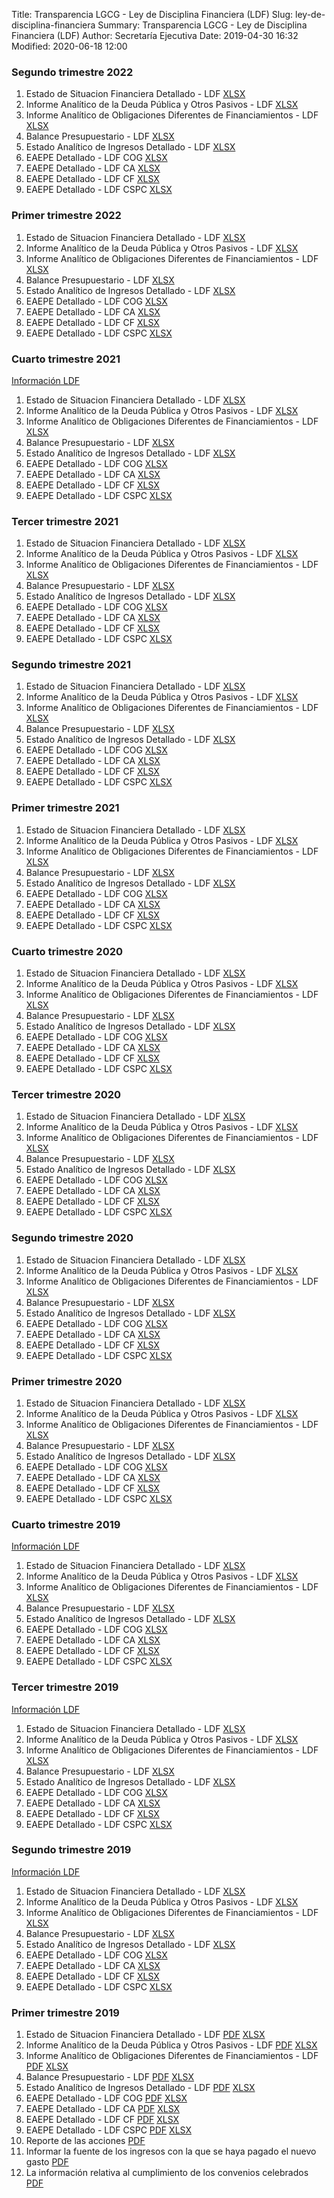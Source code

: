 Title: Transparencia LGCG - Ley de Disciplina Financiera (LDF)
Slug: ley-de-disciplina-financiera
Summary: Transparencia LGCG - Ley de Disciplina Financiera (LDF)
Author: Secretaría Ejecutiva
Date: 2019-04-30 16:32
Modified: 2020-06-18 12:00

### Segundo trimestre 2022



1. Estado de Situacion Financiera Detallado - LDF [XLSX](2022-2-1.xlsx)
2. Informe Analítico de la Deuda Pública y Otros Pasivos - LDF [XLSX](2022-2-2.xlsx)
3. Informe Analítico de Obligaciones Diferentes de Financiamientos - LDF [XLSX](2022-2-3.xlsx)
4. Balance Presupuestario - LDF [XLSX](20222-4.xlsx)
5. Estado Analítico de Ingresos Detallado - LDF [XLSX](2022-2-5.xlsx)
6. EAEPE Detallado - LDF COG [XLSX](2022-2-6.xlsx)
7. EAEPE Detallado - LDF CA [XLSX](2022-2-7.xlsx)
8. EAEPE Detallado - LDF CF [XLSX](2022-2-8.xlsx)
9. EAEPE Detallado - LDF CSPC [XLSX](2022-9-x.xlsx)


### Primer trimestre 2022


1. Estado de Situacion Financiera Detallado - LDF [XLSX](2022-1-1.xlsx)
2. Informe Analítico de la Deuda Pública y Otros Pasivos - LDF [XLSX](2022-1-2.xlsx)
3. Informe Analítico de Obligaciones Diferentes de Financiamientos - LDF [XLSX](2022-1-3.xlsx)
4. Balance Presupuestario - LDF [XLSX](2022-1-4.xlsx)
5. Estado Analítico de Ingresos Detallado - LDF [XLSX](2022-1-5.xlsx)
6. EAEPE Detallado - LDF COG [XLSX](2022-1-6.xlsx)
7. EAEPE Detallado - LDF CA [XLSX](2022-1-7.xlsx)
8. EAEPE Detallado - LDF CF [XLSX](2022-1-8.xlsx)
9. EAEPE Detallado - LDF CSPC [XLSX](2022-9-x.xlsx)

### Cuarto trimestre 2021

[Información LDF](2019-10_12-00-informacion-ldf.pdf)


1. Estado de Situacion Financiera Detallado - LDF [XLSX](2021-4-1.xlsx)
2. Informe Analítico de la Deuda Pública y Otros Pasivos - LDF [XLSX](2021-4-2.xlsx)
3. Informe Analítico de Obligaciones Diferentes de Financiamientos - LDF [XLSX](2021-4-3.xlsx)
4. Balance Presupuestario - LDF [XLSX](2021-4-4.xlsx)
5. Estado Analítico de Ingresos Detallado - LDF [XLSX](2021-4-5.xlsx)
6. EAEPE Detallado - LDF COG [XLSX](2021-4-6.xlsx)
7. EAEPE Detallado - LDF CA [XLSX](2021-4-7.xlsx)
8. EAEPE Detallado - LDF CF [XLSX](2021-4-8.xlsx)
9. EAEPE Detallado - LDF CSPC [XLSX](2021-9-x.xlsx)

### Tercer trimestre 2021


1. Estado de Situacion Financiera Detallado - LDF [XLSX](2021-3-1.xlsx)
2. Informe Analítico de la Deuda Pública y Otros Pasivos - LDF [XLSX](2021-3-2.xlsx)
3. Informe Analítico de Obligaciones Diferentes de Financiamientos - LDF [XLSX](2021-3-3.xlsx)
4. Balance Presupuestario - LDF [XLSX](2021-3-4.xlsx)
5. Estado Analítico de Ingresos Detallado - LDF [XLSX](2021-3-5.xlsx)
6. EAEPE Detallado - LDF COG [XLSX](2021-3-6.xlsx)
7. EAEPE Detallado - LDF CA [XLSX](2021-3-7.xlsx)
8. EAEPE Detallado - LDF CF [XLSX](2021-3-8.xlsx)
9. EAEPE Detallado - LDF CSPC [XLSX](2021-9-x.xlsx)


### Segundo trimestre 2021



1. Estado de Situacion Financiera Detallado - LDF [XLSX](2021-2-1.xlsx)
2. Informe Analítico de la Deuda Pública y Otros Pasivos - LDF [XLSX](2021-2-2.xlsx)
3. Informe Analítico de Obligaciones Diferentes de Financiamientos - LDF [XLSX](2021-2-3.xlsx)
4. Balance Presupuestario - LDF [XLSX](2021-2-4.xlsx)
5. Estado Analítico de Ingresos Detallado - LDF [XLSX](2021-2-5.xlsx)
6. EAEPE Detallado - LDF COG [XLSX](2021-2-6.xlsx)
7. EAEPE Detallado - LDF CA [XLSX](2021-2-7.xlsx)
8. EAEPE Detallado - LDF CF [XLSX](2021-2-8.xlsx)
9. EAEPE Detallado - LDF CSPC [XLSX](2021-9-x.xlsx)


### Primer trimestre 2021


1. Estado de Situacion Financiera Detallado - LDF [XLSX](2021-1-1.xlsx)
2. Informe Analítico de la Deuda Pública y Otros Pasivos - LDF [XLSX](2021-1-2.xlsx)
3. Informe Analítico de Obligaciones Diferentes de Financiamientos - LDF [XLSX](2021-1-3.xlsx)
4. Balance Presupuestario - LDF [XLSX](2021-1-4.xlsx)
5. Estado Analítico de Ingresos Detallado - LDF [XLSX](2021-1-5.xlsx)
6. EAEPE Detallado - LDF COG [XLSX](2021-1-6.xlsx)
7. EAEPE Detallado - LDF CA [XLSX](2021-1-7.xlsx)
8. EAEPE Detallado - LDF CF [XLSX](2021-1-8.xlsx)
9. EAEPE Detallado - LDF CSPC [XLSX](2021-9-x.xlsx)

### Cuarto trimestre 2020

1. Estado de Situacion Financiera Detallado - LDF [XLSX](2020-4-1.xlsx)
2. Informe Analítico de la Deuda Pública y Otros Pasivos - LDF [XLSX](2020-4-2.xlsx)
3. Informe Analítico de Obligaciones Diferentes de Financiamientos - LDF [XLSX](2020-4-3.xlsx)
4. Balance Presupuestario - LDF [XLSX](2020-4-4.xlsx)
5. Estado Analítico de Ingresos Detallado - LDF [XLSX](2020-4-5.xlsx)
6. EAEPE Detallado - LDF COG [XLSX](2020-4-6.xlsx)
7. EAEPE Detallado - LDF CA [XLSX](2020-4-7.xlsx)
8. EAEPE Detallado - LDF CF [XLSX](2020-4-8.xlsx)
9. EAEPE Detallado - LDF CSPC [XLSX](2020-9-x.xlsx)

### Tercer trimestre 2020


1. Estado de Situacion Financiera Detallado - LDF [XLSX](2020-2-1.xlsx)
2. Informe Analítico de la Deuda Pública y Otros Pasivos - LDF [XLSX](2020-2-2.xlsx)
3. Informe Analítico de Obligaciones Diferentes de Financiamientos - LDF [XLSX](2020-2-3.xlsx)
4. Balance Presupuestario - LDF [XLSX](2020-2-4.xlsx)
5. Estado Analítico de Ingresos Detallado - LDF [XLSX](2020-2-5.xlsx)
6. EAEPE Detallado - LDF COG [XLSX](2020-2-6.xlsx)
7. EAEPE Detallado - LDF CA [XLSX](2020-2-7.xlsx)
8. EAEPE Detallado - LDF CF [XLSX](2020-2-8.xlsx)
9. EAEPE Detallado - LDF CSPC [XLSX](2020-9-x.xlsx)


### Segundo trimestre 2020



1. Estado de Situacion Financiera Detallado - LDF [XLSX](2020-1-1.xlsx)
2. Informe Analítico de la Deuda Pública y Otros Pasivos - LDF [XLSX](2020-1-2.xlsx)
3. Informe Analítico de Obligaciones Diferentes de Financiamientos - LDF [XLSX](2020-1-3.xlsx)
4. Balance Presupuestario - LDF [XLSX](2020-1-4.xlsx)
5. Estado Analítico de Ingresos Detallado - LDF [XLSX](2020-1-5.xlsx)
6. EAEPE Detallado - LDF COG [XLSX](2020-1-6.xlsx)
7. EAEPE Detallado - LDF CA [XLSX](2020-1-7.xlsx)
8. EAEPE Detallado - LDF CF [XLSX](2020-1-8.xlsx)
9. EAEPE Detallado - LDF CSPC [XLSX](2020-9-x.xlsx)


### Primer trimestre 2020

1. Estado de Situacion Financiera Detallado - LDF [XLSX](2020-01_03-01-estado-de-situacion-financiera-detallado-ldf.xlsx)
2. Informe Analítico de la Deuda Pública y Otros Pasivos - LDF [XLSX](2020-01_03-02-informe-analitico-de-la-deuda-publica-y-otros-pasivos-ldf.xlsx)
3. Informe Analítico de Obligaciones Diferentes de Financiamientos - LDF [XLSX](2020-01_03-03-informe-analitico-de-obligaciones-diferentes-de-financiamientos-ldf.xlsx)
4. Balance Presupuestario - LDF [XLSX](2020-01_03-04-balance-presupuestario-ldf.xlsx)
5. Estado Analítico de Ingresos Detallado - LDF [XLSX](2020-01_03-05-estado-analitico-de-ingresos-detallado-ldf.xlsx)
6. EAEPE Detallado - LDF COG [XLSX](2020-01_03-06-eaepe-detallado-ldf-cog.xlsx)
7. EAEPE Detallado - LDF CA [XLSX](2020-01_03-07-eaepe-detallado-ldf-ca.xlsx)
8. EAEPE Detallado - LDF CF [XLSX](2020-01_03-08-eaepe-detallado-ldf-cf.xlsx)
9. EAEPE Detallado - LDF CSPC [XLSX](2020-01_03-09-eaepe-detallado-ldf-cspc.xlsx)

### Cuarto trimestre 2019

[Información LDF](2019-10_12-00-informacion-ldf.pdf)

1. Estado de Situacion Financiera Detallado - LDF [XLSX](2019-10_12-01-estado-de-situacion-financiera-detallado-ldf.xlsx)
2. Informe Analítico de la Deuda Pública y Otros Pasivos - LDF [XLSX](2019-10_12-02-informe-analitico-de-la-deuda-publica-y-otros-pasivos-ldf.xlsx)
3. Informe Analítico de Obligaciones Diferentes de Financiamientos - LDF [XLSX](2019-10_12-03-informe-analitico-de-obligaciones-diferentes-de-financiamientos-ldf.xlsx)
4. Balance Presupuestario - LDF [XLSX](2019-10_12-04-balance-presupuestario-ldf.xlsx)
5. Estado Analítico de Ingresos Detallado - LDF [XLSX](2019-10_12-05-estado-analitico-de-ingresos-detallado-ldf.xlsx)
6. EAEPE Detallado - LDF COG [XLSX](2019-10_12-06-eaepe-detallado-ldf-cog.xlsx)
7. EAEPE Detallado - LDF CA [XLSX](2019-10_12-07-eaepe-detallado-ldf-ca.xlsx)
8. EAEPE Detallado - LDF CF [XLSX](2019-10_12-08-eaepe-detallado-ldf-cf.xlsx)
9. EAEPE Detallado - LDF CSPC [XLSX](2019-10_12-09-eaepe-detallado-ldf-cspc.xlsx)

### Tercer trimestre 2019

[Información LDF](2019-10_09-00-informacion-ldf.pdf)

1. Estado de Situacion Financiera Detallado - LDF [XLSX](2019-10_09-01-estado-de-situacion-financiera-detallado-ldf.xlsx)
2. Informe Analítico de la Deuda Pública y Otros Pasivos - LDF [XLSX](2019-10_09-02-informe-analitico-de-la-deuda-publica-y-otros-pasivos-ldf.xlsx)
3. Informe Analítico de Obligaciones Diferentes de Financiamientos - LDF [XLSX](2019-10_09-03-informe-analitico-de-obligaciones-diferentes-de-financiamientos-ldf.xlsx)
4. Balance Presupuestario - LDF [XLSX](2019-10_09-04-balance-presupuestario-ldf.xlsx)
5. Estado Analítico de Ingresos Detallado - LDF [XLSX](2019-10_09-05-estado-analitico-de-ingresos-detallado-ldf.xlsx)
6. EAEPE Detallado - LDF COG [XLSX](2019-10_09-06-eaepe-detallado-ldf-cog.xlsx)
7. EAEPE Detallado - LDF CA [XLSX](2019-10_09-07-eaepe-detallado-ldf-ca.xlsx)
8. EAEPE Detallado - LDF CF [XLSX](2019-10_09-08-eaepe-detallado-ldf-cf.xlsx)
9. EAEPE Detallado - LDF CSPC [XLSX](2019-10_09-09-eaepe-detallado-ldf-cspc.xlsx)


### Segundo trimestre 2019

[Información LDF](2019-04_06-00-informacion-ldf.pdf)

1. Estado de Situacion Financiera Detallado - LDF [XLSX](2019-04_06-01-estado-de-situacion-financiera-detallado-ldf.xlsx)
2. Informe Analítico de la Deuda Pública y Otros Pasivos - LDF [XLSX](2019-04_06-02-informe-analitico-de-la-deuda-publica-y-otros-pasivos-ldf.xlsx)
3. Informe Analítico de Obligaciones Diferentes de Financiamientos - LDF [XLSX](2019-04_06-03-informe-analitico-de-obligaciones-diferentes-de-financiamientos-ldf.xlsx)
4. Balance Presupuestario - LDF [XLSX](2019-04_06-04-balance-presupuestario-ldf.xlsx)
5. Estado Analítico de Ingresos Detallado - LDF [XLSX](2019-04_06-05-estado-analitico-de-ingresos-detallado-ldf.xlsx)
6. EAEPE Detallado - LDF COG [XLSX](2019-04_06-06-eaepe-detallado-ldf-cog.xlsx)
7. EAEPE Detallado - LDF CA [XLSX](2019-04_06-07-eaepe-detallado-ldf-ca.xlsx)
8. EAEPE Detallado - LDF CF [XLSX](2019-04_06-08-eaepe-detallado-ldf-cf.xlsx)
9. EAEPE Detallado - LDF CSPC [XLSX](2019-04_06-09-eaepe-detallado-ldf-cspc.xlsx)


### Primer trimestre 2019

1. Estado de Situacion Financiera Detallado - LDF [PDF](2019-01_03-01-estado-de-situacion-financiera-detallado-ldf.pdf) [XLSX](2019-01_03-01-estado-de-situacion-financiera-detallado-ldf.xlsx)
2. Informe Analítico de la Deuda Pública y Otros Pasivos - LDF [PDF](2019-01_03-02-informe-analitico-de-la-deuda-publica-y-otros-pasivos-ldf.pdf) [XLSX](2019-01_03-02-informe-analitico-de-la-deuda-publica-y-otros-pasivos-ldf.xlsx)
3. Informe Analítico de Obligaciones Diferentes de Financiamientos - LDF [PDF](2019-01_03-03-informe-analitico-de-obligaciones-diferentes-de-financiamientos-ldf.pdf) [XLSX](2019-01_03-03-informe-analitico-de-obligaciones-diferentes-de-financiamientos-ldf.xlsx)
4. Balance Presupuestario - LDF [PDF](2019-01_03-04-balance-presupuestario-ldf.pdf) [XLSX](2019-01_03-04-balance-presupuestario-ldf.xlsx)
5. Estado Analítico de Ingresos Detallado - LDF [PDF](2019-01_03-05-estado-analitico-de-ingresos-detallado-ldf.pdf) [XLSX](2019-01_03-05-estado-analitico-de-ingresos-detallado-ldf.xlsx)
6. EAEPE Detallado - LDF COG [PDF](2019-01_03-06-eaepe-detallado-ldf-cog.pdf) [XLSX](2019-01_03-06-eaepe-detallado-ldf-cog.xlsx)
7. EAEPE Detallado - LDF CA [PDF](2019-01_03-07-eaepe-detallado-ldf-ca.pdf) [XLSX](2019-01_03-07-eaepe-detallado-ldf-ca.xlsx)
8. EAEPE Detallado - LDF CF [PDF](2019-01_03-08-eaepe-detallado-ldf-cf.pdf) [XLSX](2019-01_03-08-eaepe-detallado-ldf-cf.xlsx)
9. EAEPE Detallado - LDF CSPC [PDF](2019-01_03-09-eaepe-detallado-ldf-cspc.pdf) [XLSX](2019-01_03-09-eaepe-detallado-ldf-cspc.xlsx)
10. Reporte de las acciones [PDF](2019-01_03-10-reporte-de-las-acciones.pdf)
11. Informar la fuente de los ingresos con la que se haya pagado el nuevo gasto [PDF](2019-01_03-11-informar-la-fuente-de-los-ingresos-con-la-que-se-haya-pagado-el-nuevo-gasto.pdf)
12. La información relativa al cumplimiento de los convenios celebrados [PDF](2019-01_03-12-la-informacion-relativa-al-cumplimiento-de-los-convenios-celebrados.pdf)
